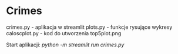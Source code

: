 # Crimes

crimes.py - aplikacja w streamlit
plots.py - funkcje rysujące wykresy
caloscplot.py - kod do utworzenia top5plot.png


Start aplikacji:
*python -m streamlit run crimes.py*